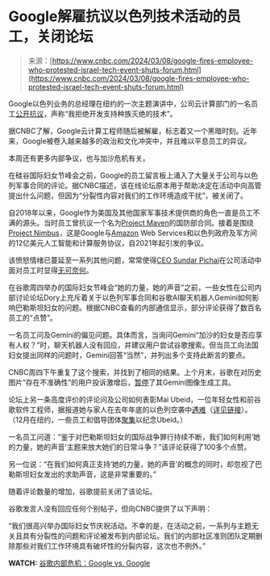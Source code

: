 <!--yml

分类：未分类

日期：2024-05-27 14:43:53

-->

# Google解雇抗议以色列技术活动的员工，关闭论坛

> 来源：[https://www.cnbc.com/2024/03/08/google-fires-employee-who-protested-israel-tech-event-shuts-forum.html](https://www.cnbc.com/2024/03/08/google-fires-employee-who-protested-israel-tech-event-shuts-forum.html)

Google以色列业务的总经理在纽约的一次主题演讲中，公司云计算部门的一名员工[公开抗议](https://twitter.com/car0linehaskins/status/1764681078206337434)，声称“我拒绝开发支持种族灭绝的技术”。

据CNBC了解，Google云计算工程师随后被解雇，标志着又一个黑暗时刻。近年来，Google被卷入越来越多的政治和文化冲突中，并且难以平息员工的异议。

本周还有更多内部争议，也与加沙危机有关。

在硅谷国际妇女节峰会之前，Google的员工留言板上涌入了大量关于公司与以色列军事合同的评论。据CNBC描述，该在线论坛原本用于帮助决定在活动中向高管提出什么问题，但因为“分裂性内容对我们的工作环境造成干扰”，被关闭了。

自2018年以来，Google作为美国及其他国家军事技术提供商的角色一直是员工不满的源头。当时员工曾抗议一个名为[Project Maven](https://www.cnbc.com/2018/06/01/google-will-not-renew-a-controversial-pentagon-contract.html)的国防部合同。接着是围绕[Project Nimbus](https://www.axios.com/local/san-francisco/2023/08/29/tech-workers-protest-project-nimbus-google-cloud-next-conference)，这是Google与[Amazon](/quotes/AMZN/) Web Services和以色列政府及军方间的12亿美元人工智能和计算服务协议，自2021年起引发的争议。

该愤怒情绪已蔓延至一系列其他问题，常常使得[CEO Sundar Pichai](https://www.cnbc.com/sundar-pichai/)在公司活动中面对员工时显得[无可奈何](https://www.cnbc.com/2024/02/28/google-ceo-tells-employees-gemini-ai-blunder-unacceptable.html)。

在谷歌周四举办的国际妇女节峰会“她的力量，她的声音”之前，一些女性在公司内部讨论论坛Dory上充斥着关于以色列军事合同和谷歌AI聊天机器人Gemini如何影响巴勒斯坦妇女的问题。根据CNBC查看的内部通信显示，部分评论获得了数百名员工的“点赞”。

一名员工问及Gemini的偏见问题。具体而言，当询问Gemini“加沙的妇女是否应享有人权？”时，聊天机器人没有回应，并建议用户尝试谷歌搜索。但当员工向法国妇女提出同样的问题时，Gemini回答“当然”，并列出多个支持此断言的要点。

CNBC周四下午重复了这个搜索，并找到了相同的结果。上个月末，谷歌在对历史图片“存在不准确性”的用户投诉激增后，[暂停](https://www.cnbc.com/2024/02/22/google-pauses-gemini-ai-image-generator-after-inaccuracies.html)了其Gemini图像生成工具。

论坛上另一条高度评价的评论问及公司如何表彰Mai Ubeid，一位年轻女性和前谷歌软件工程师，据报道她与家人在去年年底的以色列空袭中[遇难](https://www.theguardian.com/technology/2023/dec/01/google-intern-gaza-israel-military-contract-project-nimbus)（[详见链接](https://www.theguardian.com/technology/2023/dec/01/google-intern-gaza-israel-military-contract-project-nimbus)）。（12月在纽约，一些员工和倡导团体[聚集](https://www.theguardian.com/technology/2023/dec/01/google-intern-gaza-israel-military-contract-project-nimbus)以纪念Ubeid。）

一名员工问道：“鉴于对巴勒斯坦妇女的国际战争罪行持续不断，我们如何利用‘她的力量，她的声音’主题来放大她们的日常斗争？”该评论获得了100多个点赞。

另一位说：“在我们如何真正支持‘她的力量，她的声音’的概念的同时，却忽视了巴勒斯坦妇女发出的求助声音，这是非常重要的。”

随着评论数量的增加，谷歌提前关闭了该论坛。

谷歌发言人没有回应任何个别帖子，但向CNBC提供了以下声明：

“我们很高兴举办国际妇女节庆祝活动。不幸的是，在活动之前，一系列与主题无关且具有分裂性的问题和评论被发布到内部论坛。我们的内部社区准则团队定期删除那些对我们工作环境具有破坏性的分裂内容，这次也不例外。”

**WATCH:** [谷歌内部危机：Google vs. Google](https://www.cnbc.com/video/2024/03/01/google-vs-google-the-internal-struggle-holding-back-its-ai.html)
